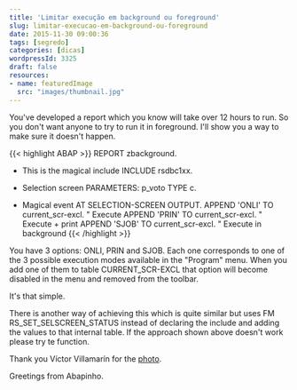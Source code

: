 ```yaml
---
title: 'Limitar execução em background ou foreground'
slug: limitar-execucao-em-background-ou-foreground
date: 2015-11-30 09:00:36
tags: [segredo]
categories: [dicas]
wordpressId: 3325
draft: false
resources:
- name: featuredImage
  src: "images/thumbnail.jpg"
---
```

You've developed a report which you know will take over 12 hours to run. So you don't want anyone to try to run it in foreground. I'll show you a way to make sure it doesn't happen.

<!--more-->


{{< highlight ABAP >}}
REPORT zbackground.

* This is the magical include
INCLUDE rsdbc1xx.

* Selection screen
PARAMETERS: p_voto TYPE c.

* Magical event
AT SELECTION-SCREEN OUTPUT.
  APPEND 'ONLI' TO current_scr-excl. " Execute
  APPEND 'PRIN' TO current_scr-excl. " Execute + print
  APPEND 'SJOB' TO current_scr-excl. " Execute in background
{{< /highlight >}}

You have 3 options: ONLI, PRIN and SJOB. Each one corresponds to one of the 3 possible execution modes available in the "Program" menu. When you add one of them to table CURRENT_SCR-EXCL that option will become disabled in the menu and removed from the toolbar.

It's that simple.

There is another way of achieving this which is quite similar but uses FM RS_SET_SELSCREEN_STATUS instead of declaring the include and adding the values to that internal table. If the approach shown above doesn't work please try te function.

Thank you Víctor Villamarín for the [photo][1].

Greetings from Abapinho.

   [1]: https://www.flickr.com/photos/amobetv/16587305159
